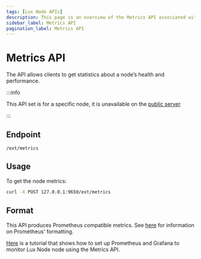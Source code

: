```yaml
---
tags: [Lux Node APIs]
description: This page is an overview of the Metrics API associated with Lux Node.
sidebar_label: Metrics API
pagination_label: Metrics API
---
```


# Metrics API

The API allows clients to get statistics about a node’s health and performance.

:::info

This API set is for a specific node, it is unavailable on the [public server](/tooling/rpc-providers.md).

:::

## Endpoint

```text
/ext/metrics
```

## Usage

To get the node metrics:

```sh
curl -X POST 127.0.0.1:9650/ext/metrics
```

## Format

This API produces Prometheus compatible metrics. See
[here](https://github.com/prometheus/docs/blob/master/content/docs/instrumenting/exposition_formats.md)
for information on Prometheus’ formatting.

[Here](/nodes/maintain/setting-up-node-monitoring) is a tutorial that
shows how to set up Prometheus and Grafana to monitor Lux Node node using the
Metrics API.
